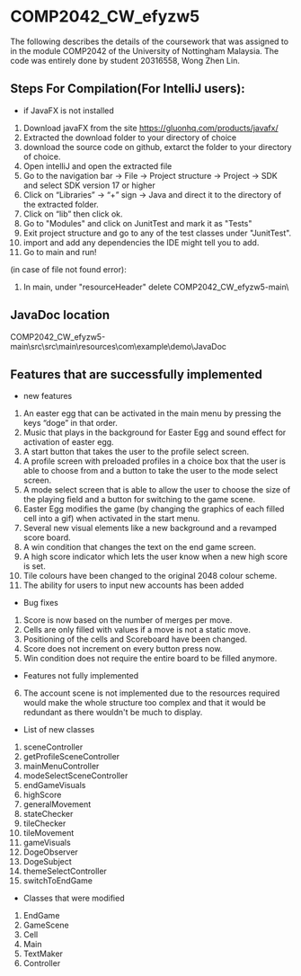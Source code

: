 # COMP2042_CW_efyzw5
The following describes the details of the coursework that was assigned to in the module COMP2042 of the University of Nottingham Malaysia. The code was entirely done by student 20316558, Wong Zhen Lin. 

## Steps For Compilation(For IntelliJ users):
- if JavaFX is not installed
1. Download javaFX from the site https://gluonhq.com/products/javafx/  
2. Extracted the download folder to your directory of choice
3. download the source code on github, extarct the folder to your directory of choice.
4. Open intelliJ and open the extracted file
3. Go to the navigation bar -> File -> Project structure -> Project -> SDK and select SDK version 17 or higher
4. Click on “Libraries” -> “+” sign -> Java and direct it to the directory of the extracted folder.
5. Click on “lib” then click ok.
6. Go to "Modules" and click on JunitTest and mark it as "Tests"
6. Exit project structure and go to any of the test classes under "JunitTest".
7. import and add any dependencies the IDE might tell you to add.
8. Go to main and run!

(in case of file not found error):
1. In main, under "resourceHeader" delete COMP2042_CW_efyzw5-main\\ 

## JavaDoc location
COMP2042_CW_efyzw5-main\src\src\main\resources\com\example\demo\JavaDoc

## Features that are successfully implemented
- new features
1. An easter egg that can be activated in the main menu by pressing the keys “doge” in that order.
2. Music that plays in the background for Easter Egg and sound effect for activation of easter egg.
3. A start button that takes the user to the profile select screen.
4. A profile screen with preloaded profiles in a choice box that the user is able to choose from and a button to take the user to the mode select screen.
5. A mode select screen that is able to allow the user to choose the size of the playing field and a button for switching to the game scene.
6. Easter Egg modifies the game (by changing the graphics of each filled cell into a gif) when activated in the start menu.
7. Several new visual elements like a new background and a revamped score board.
8. A win condition that changes the text on the end game screen.
9. A high score indicator which lets the user know when a new high score is set.
10. Tile colours have been changed to the original 2048 colour scheme.
11. The ability for users to input new accounts has been added 
- Bug fixes
1. Score is now based on the number of merges per move.
2. Cells are only filled with values if a move is not a static move.
3. Positioning of the cells and Scoreboard have been changed.
4. Score does not increment on every button press now.
5. Win condition does not require the entire board to be filled anymore.
- Features not fully implemented
6. The account scene is not implemented due to the resources required would make the whole structure too complex and that it would be redundant as there wouldn't be much to display.
- List of new classes
1. sceneController
2. getProfileSceneController
3. mainMenuController
4. modeSelectSceneController
5. endGameVisuals
6. highScore
7. generalMovement
8. stateChecker
9. tileChecker
10. tileMovement
11. gameVisuals
12. DogeObserver
13. DogeSubject 
14. themeSelectController
15. switchToEndGame 
- Classes that were modified
1. EndGame
2. GameScene
3. Cell
4. Main
5. TextMaker
6. Controller



